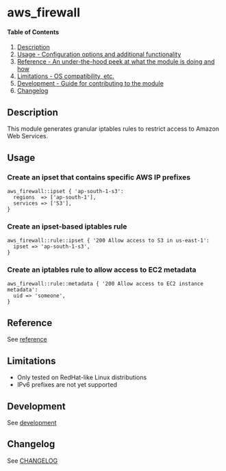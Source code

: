 # aws_firewall

#### Table of Contents

1. [Description](#description)
2. [Usage - Configuration options and additional functionality](#usage)
3. [Reference - An under-the-hood peek at what the module is doing and how](#reference)
4. [Limitations - OS compatibility, etc.](#limitations)
5. [Development - Guide for contributing to the module](#development)
6. [Changelog](#changelog)

## Description

This module generates granular iptables rules to restrict access to Amazon Web Services.

## Usage

### Create an ipset that contains specific AWS IP prefixes

```puppet
aws_firewall::ipset { 'ap-south-1-s3':
  regions  => ['ap-south-1'],
  services => ['S3'],
}
```

### Create an ipset-based iptables rule

```puppet
aws_firewall::rule::ipset { '200 Allow access to S3 in us-east-1':
  ipset => 'ap-south-1-s3',
}
```

### Create an iptables rule to allow access to EC2 metadata
```puppet
aws_firewall::rule::metadata { '200 Allow access to EC2 instance metadata':
  uid => 'someone',
}
```

## Reference

See [reference](https://github.com/pmuller/puppet-aws_firewall/blob/master/doc/reference.md)

## Limitations

* Only tested on RedHat-like Linux distributions
* IPv6 prefixes are not yet supported

## Development

See [development](https://github.com/pmuller/puppet-aws_firewall/blob/master/doc/development.md)

## Changelog

See [CHANGELOG](https://github.com/pmuller/puppet-aws_firewall/blob/master/CHANGELOG.md)
